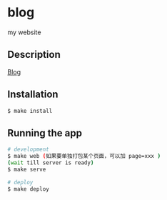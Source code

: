 # blog

my website

## Description

[Blog](http://www.martinqaq.monster/)

## Installation

```bash
$ make install
```

## Running the app

```bash
# development
$ make web (如果要单独打包某个页面，可以加 page=xxx )
(wait till server is ready)
$ make serve

# deploy
$ make deploy
```
